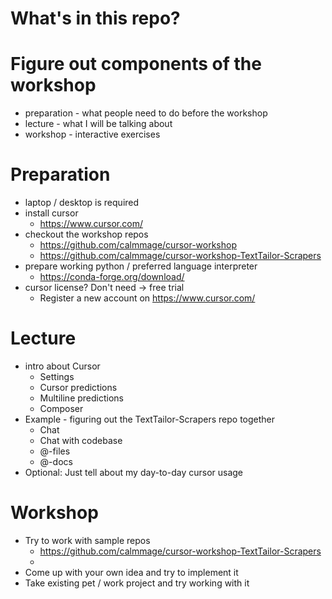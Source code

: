 
# What's in this repo?


# Figure out components of the workshop

- preparation - what people need to do before the workshop
- lecture - what I will be talking about
- workshop - interactive exercises

# Preparation
- laptop / desktop is required
- install cursor
  - https://www.cursor.com/
- checkout the workshop repos
  - https://github.com/calmmage/cursor-workshop
  - https://github.com/calmmage/cursor-workshop-TextTailor-Scrapers
- prepare working python / preferred language interpreter
  - https://conda-forge.org/download/ 
- cursor license? Don't need -> free trial
  - Register a new account on https://www.cursor.com/

# Lecture
- intro about Cursor
  - Settings
  - Cursor predictions
  - Multiline predictions
  - Composer
- Example - figuring out the TextTailor-Scrapers repo together
  - Chat
  - Chat with codebase
  - @-files
  - @-docs
- Optional: Just tell about my day-to-day cursor usage

# Workshop
- Try to work with sample repos
  - https://github.com/calmmage/cursor-workshop-TextTailor-Scrapers
  - 
- Come up with your own idea and try to implement it
- Take existing pet / work project and try working with it